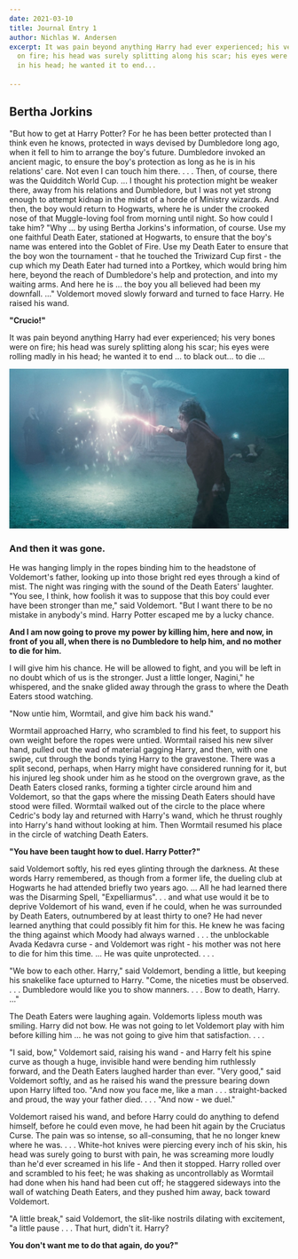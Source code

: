 ```yaml
---
date: 2021-03-10
title: Journal Entry 1
author: Nichlas W. Andersen
excerpt: It was pain beyond anything Harry had ever experienced; his very bones were
  on fire; his head was surely splitting along his scar; his eyes were rolling madly
  in his head; he wanted it to end...

---
```

## Bertha Jorkins

"But how to get at Harry Potter?  For he has been better protected than I think even he knows, protected in ways devised by Dumbledore long ago, when it fell to him to arrange the boy's future.  Dumbledore invoked an ancient magic, to ensure the boy's protection as long as he is in his relations' care.  Not even I can touch him there. . . . Then, of course, there was the Quidditch World Cup. ... I thought his protection might be weaker there, away from his relations and Dumbledore, but I was not yet strong enough to attempt kidnap in the midst of a horde of Ministry wizards.  And then, the boy would return to Hogwarts, where he is under the crooked nose of that Muggle-loving fool from morning until night.  So how could I take him?
"Why ... by using Bertha Jorkins's information, of course.  Use my one faithful Death Eater, stationed at Hogwarts, to ensure that the boy's name was entered into the Goblet of Fire. Use my Death Eater to ensure that the boy won the tournament - that he touched the Triwizard Cup first - the cup which my Death Eater had turned into a Portkey, which would bring him here, beyond the reach of Dumbledore's help and protection, and into my waiting arms.  And here he is ... the boy you all believed had been my downfall. ..."
Voldemort moved slowly forward and turned to face Harry.  He raised his wand.

**"Crucio!"**

It was pain beyond anything Harry had ever experienced; his very bones were on fire; his head was surely splitting along his scar; his eyes were rolling madly in his head; he wanted it to end ... to black out... to die ...

![](/uploads/HP_goblet.jpg)

### And then it was gone.

He was hanging limply in the ropes binding him to the headstone of Voldemort's father, looking up into those bright red eyes through a kind of mist.  The night was ringing with the sound of the Death Eaters' laughter.
"You see, I think, how foolish it was to suppose that this boy could ever have been stronger than me," said Voldemort.  "But I want there to be no mistake in anybody's mind. Harry Potter escaped me by a lucky chance.

**And I am now going to prove my power by killing him, here and now, in front of you all, when there is no Dumbledore to help him, and no mother to die for him.**

I will give him his chance.  He will be allowed to fight, and you will be left in no doubt which of us is the stronger.  Just a little longer, Nagini," he whispered, and the snake glided away through the grass to where the Death Eaters stood watching.

"Now untie him, Wormtail, and give him back his wand."

Wormtail approached Harry, who scrambled to find his feet, to support his own weight before the ropes were untied.  Wormtail raised his new silver hand, pulled out the wad of material gagging Harry, and then, with one swipe, cut through the bonds tying Harry to the gravestone.
There was a split second, perhaps, when Harry might have considered running for it, but his injured leg shook under him as he stood on the overgrown grave, as the Death Eaters closed ranks, forming a tighter circle around him and Voldemort, so that the gaps where the missing Death Eaters should have stood were filled.  Wormtail walked out of the circle to the place where Cedric's body lay and returned with Harry's wand, which he thrust roughly into Harry's hand without looking at him.  Then Wormtail resumed his place in the circle of watching Death Eaters.

**"You have been taught how to duel. Harry Potter?"**

said Voldemort softly, his red eyes glinting through the darkness.
At these words Harry remembered, as though from a former life, the dueling club at Hogwarts he had attended briefly two years ago. ... All he had learned there was the Disarming Spell, "Expelliarmus". . . and what use would it be to deprive Voldemort of his wand, even if he could, when he was surrounded by Death Eaters, outnumbered by at least thirty to one?  He had never learned anything that could possibly fit him for this.  He knew he was facing the thing against which Moody had always warned . . . the unblockable Avada Kedavra curse - and Voldemort was right - his mother was not here to die for him this time. ... He was quite unprotected. . . .

"We bow to each other. Harry," said Voldemort, bending a little, but keeping his snakelike face upturned to Harry.  "Come, the niceties must be observed. . . . Dumbledore would like you to show manners. . . . Bow to death, Harry. ..."

The Death Eaters were laughing again.  Voldemorts lipless mouth was smiling.  Harry did not bow.  He was not going to let Voldemort play with him before killing him ... he was not going to give him that satisfaction. . . .

"I said, bow," Voldemort said, raising his wand - and Harry felt his spine curve as though a huge, invisible hand were bending him ruthlessly forward, and the Death Eaters laughed harder than ever.
"Very good," said Voldemort softly, and as he raised his wand the pressure bearing down upon Harry lifted too.  "And now you face me, like a man . . . straight-backed and proud, the way your father died. . . .
"And now - we duel."

Voldemort raised his wand, and before Harry could do anything to defend himself, before he could even move, he had been hit again by the Cruciatus Curse.  The pain was so intense, so all-consuming, that he no longer knew where he was. . . . White-hot knives were piercing every inch of his skin, his head was surely going to burst with pain, he was screaming more loudly than he'd ever screamed in his life -
And then it stopped. Harry rolled over and scrambled to his feet; he was shaking as uncontrollably as Wormtail had done when his hand had been cut off; he staggered sideways into the wall of watching Death Eaters, and they pushed him away, back toward Voldemort.

"A little break," said Voldemort, the slit-like nostrils dilating with excitement, "a little pause . . . That hurt, didn't it. Harry?

**You don't want me to do that again, do you?"**